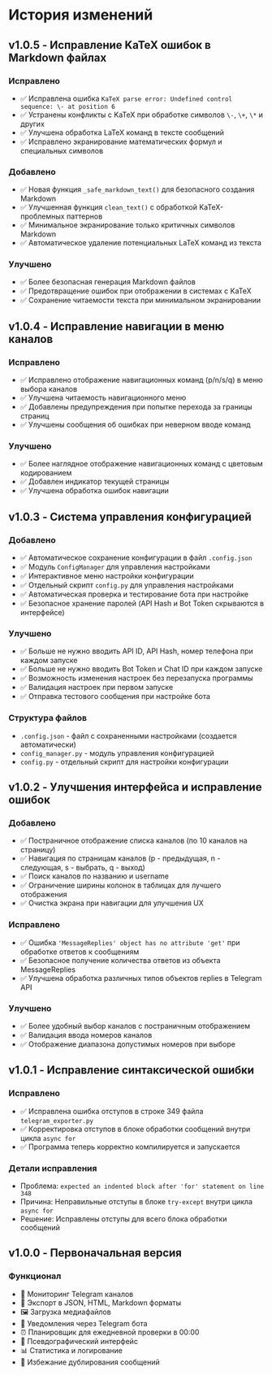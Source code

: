 # История изменений

## v1.0.5 - Исправление KaTeX ошибок в Markdown файлах

### Исправлено
- ✅ Исправлена ошибка `KaTeX parse error: Undefined control sequence: \- at position 6`
- ✅ Устранены конфликты с KaTeX при обработке символов `\-`, `\+`, `\*` и других
- ✅ Улучшена обработка LaTeX команд в тексте сообщений
- ✅ Исправлено экранирование математических формул и специальных символов

### Добавлено
- ✅ Новая функция `_safe_markdown_text()` для безопасного создания Markdown
- ✅ Улучшенная функция `clean_text()` с обработкой KaTeX-проблемных паттернов
- ✅ Минимальное экранирование только критичных символов Markdown
- ✅ Автоматическое удаление потенциальных LaTeX команд из текста

### Улучшено
- ✅ Более безопасная генерация Markdown файлов
- ✅ Предотвращение ошибок при отображении в системах с KaTeX
- ✅ Сохранение читаемости текста при минимальном экранировании

## v1.0.4 - Исправление навигации в меню каналов

### Исправлено
- ✅ Исправлено отображение навигационных команд (p/n/s/q) в меню выбора каналов
- ✅ Улучшена читаемость навигационного меню
- ✅ Добавлены предупреждения при попытке перехода за границы страниц
- ✅ Улучшены сообщения об ошибках при неверном вводе команд

### Улучшено
- ✅ Более наглядное отображение навигационных команд с цветовым кодированием
- ✅ Добавлен индикатор текущей страницы
- ✅ Улучшена обработка ошибок навигации

## v1.0.3 - Система управления конфигурацией

### Добавлено
- ✅ Автоматическое сохранение конфигурации в файл `.config.json`
- ✅ Модуль `ConfigManager` для управления настройками
- ✅ Интерактивное меню настройки конфигурации
- ✅ Отдельный скрипт `config.py` для управления настройками
- ✅ Автоматическая проверка и тестирование бота при настройке
- ✅ Безопасное хранение паролей (API Hash и Bot Token скрываются в интерфейсе)

### Улучшено
- ✅ Больше не нужно вводить API ID, API Hash, номер телефона при каждом запуске
- ✅ Больше не нужно вводить Bot Token и Chat ID при каждом запуске
- ✅ Возможность изменения настроек без перезапуска программы
- ✅ Валидация настроек при первом запуске
- ✅ Отправка тестового сообщения при настройке бота

### Структура файлов
- `.config.json` - файл с сохраненными настройками (создается автоматически)
- `config_manager.py` - модуль управления конфигурацией
- `config.py` - отдельный скрипт для настройки конфигурации

## v1.0.2 - Улучшения интерфейса и исправление ошибок

### Добавлено
- ✅ Постраничное отображение списка каналов (по 10 каналов на страницу)
- ✅ Навигация по страницам каналов (p - предыдущая, n - следующая, s - выбрать, q - выход)
- ✅ Поиск каналов по названию и username
- ✅ Ограничение ширины колонок в таблицах для лучшего отображения
- ✅ Очистка экрана при навигации для улучшения UX

### Исправлено
- ✅ Ошибка `'MessageReplies' object has no attribute 'get'` при обработке ответов к сообщениям
- ✅ Безопасное получение количества ответов из объекта MessageReplies
- ✅ Улучшена обработка различных типов объектов replies в Telegram API

### Улучшено
- ✅ Более удобный выбор каналов с постраничным отображением
- ✅ Валидация ввода номеров каналов
- ✅ Отображение диапазона допустимых номеров при выборе

## v1.0.1 - Исправление синтаксической ошибки

### Исправлено
- ✅ Исправлена ошибка отступов в строке 349 файла `telegram_exporter.py`
- ✅ Корректировка отступов в блоке обработки сообщений внутри цикла `async for`
- ✅ Программа теперь корректно компилируется и запускается

### Детали исправления
- Проблема: `expected an indented block after 'for' statement on line 348`
- Причина: Неправильные отступы в блоке `try-except` внутри цикла `async for`
- Решение: Исправлены отступы для всего блока обработки сообщений

## v1.0.0 - Первоначальная версия

### Функционал
- 📡 Мониторинг Telegram каналов
- 📁 Экспорт в JSON, HTML, Markdown форматы
- 🖼️ Загрузка медиафайлов
- 🔔 Уведомления через Telegram бота
- ⏰ Планировщик для ежедневной проверки в 00:00
- 🎨 Псевдографический интерфейс
- 📊 Статистика и логирование
- 💾 Избежание дублирования сообщений
